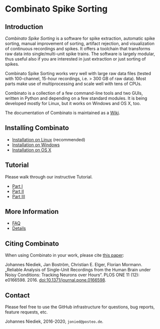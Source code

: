 # Combinato Spike Sorting

## Introduction
_Combinato Spike Sorting_ is a software for spike extraction, automatic spike sorting, manual improvement of sorting, artifact rejection, and visualization of continuous recordings and spikes. It offers a toolchain that transforms raw data into single/multi-unit spike trains. The software is largely modular, thus useful also if you are interested in just extraction or just sorting of spikes.

Combinato Spike Sorting works very well with large raw data files (tested with 100-channel, 15-hour recordings, i.e. > 300 GB of raw data). Most parts make use of multiprocessing and scale well with tens of CPUs.

Combinato is a collection of a few command-line tools and two GUIs, written in Python and depending on a few standard modules. It is being developed mostly for Linux, but it works on Windows and OS X, too.

The documentation of Combinato is maintained as a [Wiki](../../wiki). 

## Installing Combinato
- [Installation on Linux](../../wiki/Installation-on-Linux) (recommended)
- [Installation on Windows](../../wiki/Installation-on-Windows)
- [Installation on OS X](../../wiki/Installation-on-OSX)

## Tutorial
Please walk through our instructive Tutorial.
- [Part I](../../wiki/Tutorial-Synthetic-Data)
- [Part II](../../wiki/Tutorial-Synthetic-Data-II)
- [Part III](../../wiki/Tutorial-Real-Data)

## More Information
- [FAQ](../../wiki/FAQ)
- [Details](../../wiki/Details)

## Citing Combinato 

When using Combinato in your work, please cite [this paper](http://journals.plos.org/plosone/article?id=10.1371/journal.pone.0166598):

Johannes Niediek, Jan Boström, Christian E. Elger, Florian Mormann. „Reliable Analysis of Single-Unit Recordings from the Human Brain under Noisy Conditions: Tracking Neurons over Hours“. PLOS ONE 11 (12): e0166598. 2016. [doi:10.1371/journal.pone.0166598](doi:10.1371/journal.pone.0166598).

## Contact
Please feel free to use the GitHub infrastructure for questions, bug reports, feature requests, etc.

Johannes Niediek, 2016-2020, `jonied@posteo.de`.
